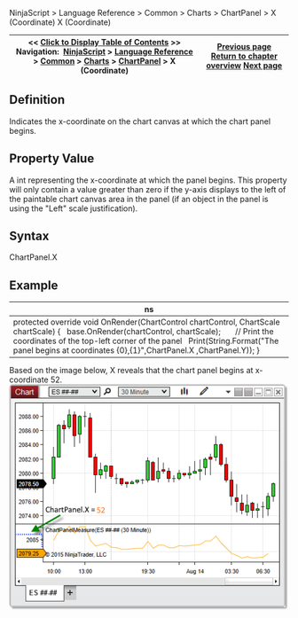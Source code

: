 ﻿
NinjaScript > Language Reference > Common > Charts > ChartPanel > X (Coordinate)
X (Coordinate)

| << [Click to Display Table of Contents](x_coordinate_chartpanel.md) >> **Navigation:**     [NinjaScript](ninjascript.md) > [Language Reference](language_reference_wip.md) > [Common](common.md) > [Charts](chart.md) > [ChartPanel](chartpanel.md) > X (Coordinate) | [Previous page](w_width_chartpanel.md) [Return to chapter overview](chartpanel.md) [Next page](y_coordinate_chartpanel.md) |
| --- | --- |

## Definition
Indicates the x-coordinate on the chart canvas at which the chart panel begins. 
## 
## Property Value
A int representing the x-coordinate at which the panel begins. This property will only contain a value greater than zero if the y-axis displays to the left of the paintable chart canvas area in the panel (if an object in the panel is using the "Left" scale justification).
 
## Syntax
ChartPanel.X
## 
## Example
| ns |
| --- |
| protected override void OnRender(ChartControl chartControl, ChartScale chartScale) {    base.OnRender(chartControl, chartScale);         // Print the coordinates of the top-left corner of the panel    Print(String.Format("The panel begins at coordinates {0},{1}",ChartPanel.X ,ChartPanel.Y)); } |

Based on the image below, X reveals that the chart panel begins at x-coordinate 52.
 
![ChartPanel_X](chartpanel_x.png)
